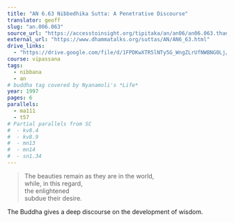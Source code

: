 ```yaml
---
title: "AN 6.63 Nibbedhika Sutta: A Penetrative Discourse"
translator: geoff
slug: "an.006.063"
source_url: "https://accesstoinsight.org/tipitaka/an/an06/an06.063.than.html"
external_url: "https://www.dhammatalks.org/suttas/AN/AN6_63.html"
drive_links:
  - "https://drive.google.com/file/d/1FPDKwXTR5lNTy5G_WngZLrUfNWBNG0Lj/view?usp=drivesdk"
course: vipassana
tags:
  - nibbana
  - an
# buddha tag covered by Nyanamoli's *Life*
year: 1997
pages: 6
parallels:
  - ma111
  - t57
# Partial parallels from SC
#  - kv8.4
#  - kv8.9
#  - mn13
#  - mn14
#  - sn1.34
---
```


> The beauties remain as they are in the world,  
while, in this regard,  
the enlightened  
subdue their desire.

The Buddha gives a deep discourse on the development of wisdom.
